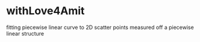 # withLove4Amit
fitting piecewise linear curve to 2D scatter points measured off a piecewise linear structure
